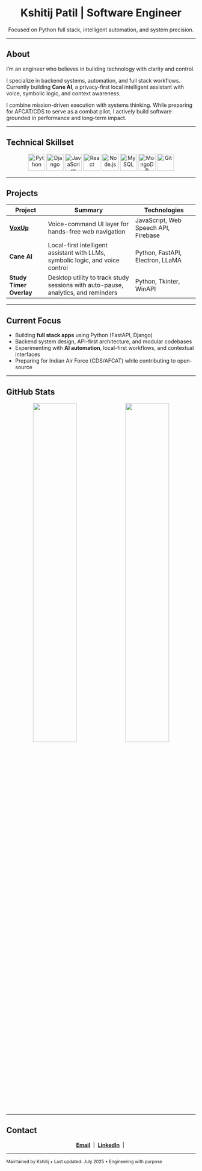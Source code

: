 <h1 align="center">Kshitij Patil | Software Engineer</h1>
<p align="center">
  Focused on Python full stack, intelligent automation, and system precision.
</p>

---

## About

I’m an engineer who believes in building technology with clarity and control.

I specialize in backend systems, automation, and full stack workflows. Currently building **Cane AI**, a privacy-first local intelligent assistant with voice, symbolic logic, and context awareness.

I combine mission-driven execution with systems thinking. While preparing for AFCAT/CDS to serve as a combat pilot, I actively build software grounded in performance and long-term impact.

---

## Technical Skillset

<p align="center">
  <img src="https://cdn.jsdelivr.net/gh/devicons/devicon/icons/python/python-original.svg" title="Python" width="45"/>
  <img src="https://cdn.jsdelivr.net/gh/devicons/devicon/icons/django/django-plain.svg" title="Django" width="45"/>
<!--   <img src="https://cdn.jsdelivr.net/gh/devicons/devicon/icons/fastapi/fastapi-original.svg" title="FastAPI" width="45"/> -->
  <img src="https://cdn.jsdelivr.net/gh/devicons/devicon/icons/javascript/javascript-original.svg" title="JavaScript" width="45"/>
  <img src="https://cdn.jsdelivr.net/gh/devicons/devicon/icons/react/react-original.svg" title="React" width="45"/>
  <img src="https://cdn.jsdelivr.net/gh/devicons/devicon/icons/nodejs/nodejs-original.svg" title="Node.js" width="45"/>
  <img src="https://cdn.jsdelivr.net/gh/devicons/devicon/icons/mysql/mysql-original.svg" title="MySQL" width="45"/>
  <img src="https://cdn.jsdelivr.net/gh/devicons/devicon/icons/mongodb/mongodb-original.svg" title="MongoDB" width="45"/>
  <img src="https://cdn.jsdelivr.net/gh/devicons/devicon/icons/git/git-original.svg" title="Git" width="45"/>
<!--   <img src="https://cdn.jsdelivr.net/gh/devicons/devicon/icons/linux/linux-original.svg" title="Linux" width="45"/> -->
</p>

---

## Projects

| Project | Summary | Technologies |
|--------|---------|--------------|
| [**VoxUp**](https://github.com/Hotizen/VoxUp) | Voice-command UI layer for hands-free web navigation | JavaScript, Web Speech API, Firebase |
| **Cane AI** | Local-first intelligent assistant with LLMs, symbolic logic, and voice control | Python, FastAPI, Electron, LLaMA |
| **Study Timer Overlay** | Desktop utility to track study sessions with auto-pause, analytics, and reminders | Python, Tkinter, WinAPI |

---

## Current Focus

- Building **full stack apps** using Python (FastAPI, Django)  
- Backend system design, API-first architecture, and modular codebases  
- Experimenting with **AI automation**, local-first workflows, and contextual interfaces  
- Preparing for Indian Air Force (CDS/AFCAT) while contributing to open-source

---

## GitHub Stats

<p align="center">
  <img src="https://github-readme-stats.vercel.app/api?username=Hotizen&show_icons=true&theme=default" width="48%" />
  <img src="https://github-readme-stats.vercel.app/api/top-langs/?username=Hotizen&layout=compact&theme=default" width="48%" />
</p>

---

## Contact

<p align="center">
  <a href="mailto:kshitijpatil2024@gmail.com"><strong>Email</strong></a> &nbsp;|&nbsp;
  <a href="https://www.linkedin.com/in/kshitijpatill"><strong>LinkedIn</strong></a> &nbsp;|&nbsp;
<!--   <a href="https://github.com/Hotizen"><strong>GitHub</strong></a> -->
</p>

---

<sub align="center">
Maintained by Kshitij • Last updated: July 2025 • Engineering with purpose
</sub>

